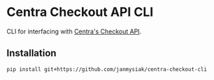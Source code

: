# Centra Checkout API CLI

CLI for interfacing with [Centra's Checkout API](https://docs.centra.com/swagger-ui/?api=CheckoutAPI).

## Installation

```bash
pip install git+https://github.com/janmysiak/centra-checkout-cli
```

